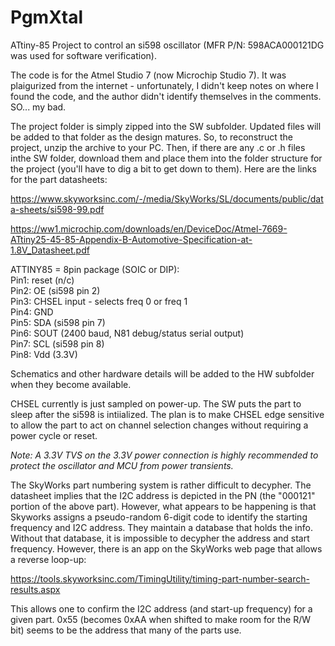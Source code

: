# PgmXtal
ATtiny-85 Project to control an si598 oscillator (MFR P/N: 598ACA000121DG was used for software verification).

The code is for the Atmel Studio 7 (now Microchip Studio 7).  It was plaigurized from the internet - unfortunately,
I didn't keep notes on where I found the code, and the author didn't identify themselves in the comments.  SO...
my bad.

The project folder is simply zipped into the SW subfolder.  Updated files will be added to that folder as the design matures.
So, to reconstruct the project, unzip the archive to your PC.  Then, if there are any .c or .h files inthe SW folder,
download them and place them into the folder structure for the project (you'll have to dig a bit to get down to them).
Here are the links for the part datasheets:

https://www.skyworksinc.com/-/media/SkyWorks/SL/documents/public/data-sheets/si598-99.pdf

https://ww1.microchip.com/downloads/en/DeviceDoc/Atmel-7669-ATtiny25-45-85-Appendix-B-Automotive-Specification-at-1.8V_Datasheet.pdf

ATTINY85 = 8pin package (SOIC or DIP):</br>
Pin1: reset (n/c)</br>
Pin2: OE (si598 pin 2)</br>
Pin3: CHSEL input - selects freq 0 or freq 1</br>
Pin4: GND</br>
Pin5: SDA (si598 pin 7)</br>
Pin6: SOUT (2400 baud, N81 debug/status serial output)</br>
Pin7: SCL (si598 pin 8)</br>
Pin8: Vdd (3.3V)</br>

Schematics and other hardware details will be added to the HW subfolder when they become available.

CHSEL currently is just sampled on power-up.  The SW puts the part to sleep after the si598 is intiialized.
The plan is to make CHSEL edge sensitive to allow the part to act on channel selection changes without requiring
a power cycle or reset.

<i>Note: A 3.3V TVS on the 3.3V power connection is highly recommended to protect the oscillator and MCU from power transients.</i>

The SkyWorks part numbering system is rather difficult to decypher.  The datasheet implies that the I2C address
is depicted in the PN (the "000121" portion of the above part).  However, what appears to be happening is that
Skyworks assigns a pseudo-random 6-digit code to identify the starting frequency and I2C address.  They maintain
a database that holds the info.  Without that database, it is impossible to decypher the address and start frequency.
However, there is an app on the SkyWorks web page that allows a reverse loop-up:

https://tools.skyworksinc.com/TimingUtility/timing-part-number-search-results.aspx

This allows one to confirm the I2C address (and start-up frequency) for a given part.  0x55 (becomes 0xAA when shifted to
make room for the R/W bit) seems to be the address that many of the parts use.

